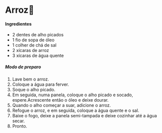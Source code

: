 # Arroz:rice:

#### Ingredientes

- 2 dentes de alho picados
- 1 fio de sopa de óleo
- 1 colher de chá de sal
- 2 xícaras de arroz
- 3 xícaras de água quente



##### Modo de preparo

1. Lave bem o arroz.
2. Coloque a água para ferver.
3. Soque o alho picado.
4. Em seguida, numa panela, coloque o alho picado e socado, espere.Acrescente então o óleo e deixe dourar.
5. Quando o alho começar a suar, adicione o arroz.
6. Refogue o arroz, e em seguida, coloque a água quente e o sal.
7. Baixe o fogo, deixe a panela semi-tampada e deixe cozinhar até a água secar.
8. Pronto.